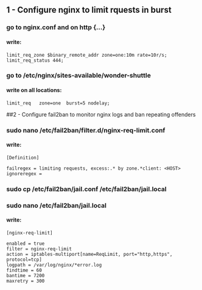 ## 1 - Configure nginx to limit rquests in burst

### go to nginx.conf and on http {...}
#### write:

	limit_req_zone $binary_remote_addr zone=one:10m rate=10r/s;
	limit_req_status 444;

### go to /etc/nginx/sites-available/wonder-shuttle
#### write on all locations:

	limit_req   zone=one  burst=5 nodelay;


##2 - Configure fail2ban to monitor nginx logs and ban repeating offenders

### sudo nano /etc/fail2ban/filter.d/nginx-req-limit.conf
#### write:

	[Definition]

	failregex = limiting requests, excess:.* by zone.*client: <HOST>
	ignoreregex =

### sudo cp /etc/fail2ban/jail.conf /etc/fail2ban/jail.local

### sudo nano /etc/fail2ban/jail.local
#### write:

  	[nginx-req-limit]
  
  	enabled = true
  	filter = nginx-req-limit
  	action = iptables-multiport[name=ReqLimit, port="http,https", protocol=tcp]
  	logpath = /var/log/nginx/*error.log
  	findtime = 60
  	bantime = 7200
  	maxretry = 300
